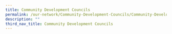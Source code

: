 ```yaml
---
title: Community Development Councils
permalink: /our-network/Community-Development-Councils/Community-Development-Councils
description: ""
third_nav_title: Community Development Councils
---
```

